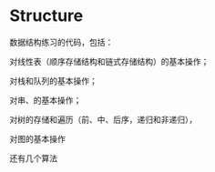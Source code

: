 # Structure

数据结构练习的代码，包括：

对线性表（顺序存储结构和链式存储结构）的基本操作；

对栈和队列的基本操作；

对串、的基本操作；

对树的存储和遍历（前、中、后序，递归和非递归），

对图的基本操作

还有几个算法

